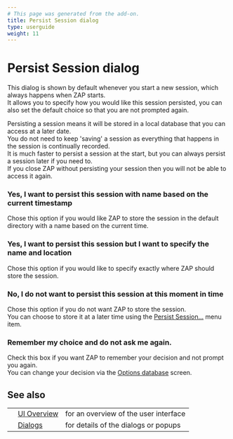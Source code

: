 ```yaml
---
# This page was generated from the add-on.
title: Persist Session dialog
type: userguide
weight: 11
---
```


# Persist Session dialog

This dialog is shown by default whenever you start a new session, which always happens when ZAP starts.  
It allows you to specify how you would like this session persisted, you can also set the default choice so that you are not prompted again.

Persisting a session means it will be stored in a local database that you can access at a later date.  
You do not need to keep 'saving' a session as everything that happens in the session is continually recorded.  
It is much faster to persist a session at the start, but you can always persist a session later if you need to.  
If you close ZAP without persisting your session then you will not be able to access it again.

### Yes, I want to persist this session with name based on the current timestamp

Chose this option if you would like ZAP to store the session in the default directory with a name based on the current time.

### Yes, I want to persist this session but I want to specify the name and location

Chose this option if you would like to specify exactly where ZAP should store the session.

### No, I do not want to persist this session at this moment in time

Chose this option if you do not want ZAP to store the session.  
You can choose to store it at a later time using the [Persist Session...](/docs/desktop/ui/tlmenu/file/) menu item.

### Remember my choice and do not ask me again.

Check this box if you want ZAP to remember your decision and not prompt you again.  
You can change your decision via the [Options database](/docs/desktop/ui/dialogs/options/database/) screen.

## See also

|   |                                      |                                       |
|---|--------------------------------------|---------------------------------------|
|   | [UI Overview](/docs/desktop/ui/)     | for an overview of the user interface |
|   | [Dialogs](/docs/desktop/ui/dialogs/) | for details of the dialogs or popups  |
